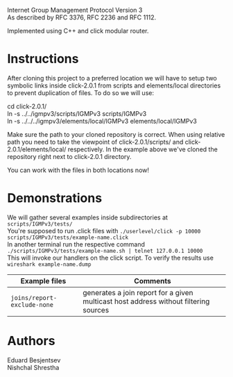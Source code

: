 Internet Group Management Protocol Version 3   
As described by RFC 3376, RFC 2236 and RFC 1112.

Implemented using C++ and click modular router.

# Instructions  
After cloning this project to a preferred location we will have to setup two symbolic links inside click-2.0.1 from scripts and elements/local directories to prevent duplication of files. To do so we will use:

cd click-2.0.1/  
ln -s ../../igmpv3/scripts/IGMPv3 scripts/IGMPv3  
ln -s ../../../igmpv3/elements/local/IGMPv3 elements/local/IGMPv3  

Make sure the path to your cloned repository is correct. When using relative path you need to take the viewpoint of click-2.0.1/scripts/ and click-2.0.1/elements/local/ respectively. In the example above we've cloned the repository right next to click-2.0.1 directory.

You can work with the files in both locations now! 

# Demonstrations
We will gather several examples inside subdirectories at `scripts/IGMPv3/tests/`  
You're supposed to run .click files with `./userlevel/click -p 10000 scripts/IGMPv3/tests/example-name.click`  
In another terminal run the respective command `./scripts/IGMPv3/tests/example-name.sh | telnet 127.0.0.1 10000`  
This will invoke our handlers on the click script. To verify the results use `wireshark example-name.dump`  

Example files | Comments
--- | ---
`joins/report-exclude-none` | generates a join report for a given multicast host address without filtering sources

# Authors
Eduard Besjentsev  
Nishchal Shrestha
